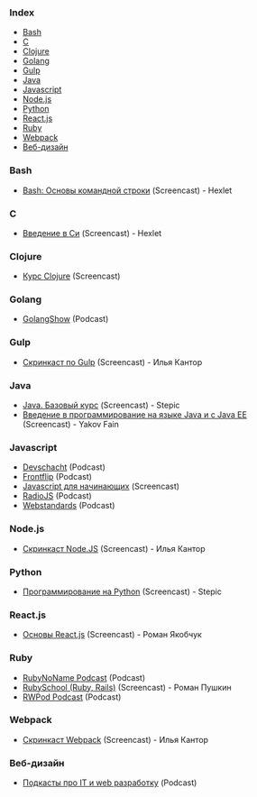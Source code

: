 ### Index

* [Bash](#bash)
* [C](#c)
* [Clojure](#clojure)
* [Golang](#golang)
* [Gulp](#gulp)
* [Java](#java)
* [Javascript](#javascript)
* [Node.js](#nodejs)
* [Python](#python)
* [React.js](#reactjs)
* [Ruby](#ruby)
* [Webpack](#webpack)
* [Веб-дизайн](#Веб-дизайн)


### Bash

* [Bash: Основы командной строки](https://ru.hexlet.io/courses/bash) (Screencast) - Hexlet


### C

* [Введение в Си](https://ru.hexlet.io/courses/introduction_to_c) (Screencast) - Hexlet


### Clojure

* [Курс Clojure](https://clojurecourse.by) (Screencast)


### Golang

* [GolangShow](https://golangshow.com) (Podcast)


### Gulp

* [Скринкаст по Gulp](http://learn.javascript.ru/screencast/gulp) (Screencast) - Илья Кантор


### Java

* [Java. Базовый курс](https://stepic.org/course/Java-%D0%91%D0%B0%D0%B7%D0%BE%D0%B2%D1%8B%D0%B9-%D0%BA%D1%83%D1%80%D1%81-187) (Screencast) - Stepic
* [Введение в программирование на языке Java и с Java EE](https://www.youtube.com/playlist?list=PLkKunJj_bZefB1_hhS68092rbF4HFtKjW) (Screencast) - Yakov Fain


### Javascript

* [Devschacht](https://soundcloud.com/devschacht) (Podcast)
* [Frontflip](http://frontflip.me) (Podcast)
* [Javascript для начинающих](http://www.magisters.org/education/course/js-for-beginners) (Screencast)
* [RadioJS](http://radiojs.ru) (Podcast)
* [Webstandards](https://soundcloud.com/web-standards) (Podcast)


### Node.js

* [Скринкаст Node.JS](https://learn.javascript.ru/screencast/nodejs) (Screencast) - Илья Кантор


### Python

* [Программирование на Python](https://stepic.org/course/%D0%9F%D1%80%D0%BE%D0%B3%D1%80%D0%B0%D0%BC%D0%BC%D0%B8%D1%80%D0%BE%D0%B2%D0%B0%D0%BD%D0%B8%D0%B5-%D0%BD%D0%B0-Python-67) (Screencast) - Stepic


### React.js

* [Основы React.js](http://learn.javascript.ru/screencast/react) (Screencast) - Роман Якобчук


### Ruby

* [RubyNoName Podcast](http://rubynoname.ru) (Podcast)
* [RubySchool (Ruby, Rails)](http://rubyschool.us) (Screencast) - Роман Пушкин
* [RWPod Podcast](http://rwpod.com) (Podcast)


### Webpack

* [Скринкаст Webpack](https://learn.javascript.ru/screencast/webpack) (Screencast) - Илья Кантор


### Веб-дизайн

* [Подкасты про IT и web разработку](https://uwebdesign.ru) (Podcast)
